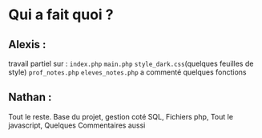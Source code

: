 # Qui a fait quoi ?

## Alexis :
travail partiel sur :
    `index.php`
    `main.php`
    `style_dark.css`(quelques feuilles de style)
    `prof_notes.php`
    `eleves_notes.php`
a commenté quelques fonctions

## Nathan :

Tout le reste.
Base du projet,
gestion coté SQL,
Fichiers php, 
Tout le javascript,
Quelques Commentaires aussi

